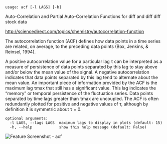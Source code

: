 ```text
usage: acf [-l LAGS] [-h]
```
Auto-Correlation and Partial Auto-Correlation Functions for diff and diff diff stock data

http://sciencedirect.com/topics/chemistry/autocorrelation-function

The autocorrelation function (ACF) defines how data points in a time series are related, on average, to the preceding data points (Box, Jenkins, & Reinsel, 1994).

A positive autocorrelation value for a particular lag τ can be interpreted as a measure of persistence of data points separated by this lag to stay above and/or below the mean value of the signal. A negative autocorrelation indicates that data points separated by this lag tend to alternate about the mean value. An important piece of information provided by the ACF is the maximum lag τmax that still has a significant value. This lag indicates the “memory” or temporal persistence of the fluctuation series. Data points separated by time lags greater than τmax are uncoupled. The ACF is often redundantly plotted for positive and negative values of τ, although by definition it is symmetric about τ = 0.

```
optional arguments:
  -l LAGS, --lags LAGS  maximum lags to display in plots (default: 15)
  -h, --help            show this help message (default: False)
```

<img size="1400" alt="Feature Screenshot - acf" src="https://user-images.githubusercontent.com/25267873/112733336-637c5d00-8f37-11eb-9aae-38e75dff9ad2.png">
